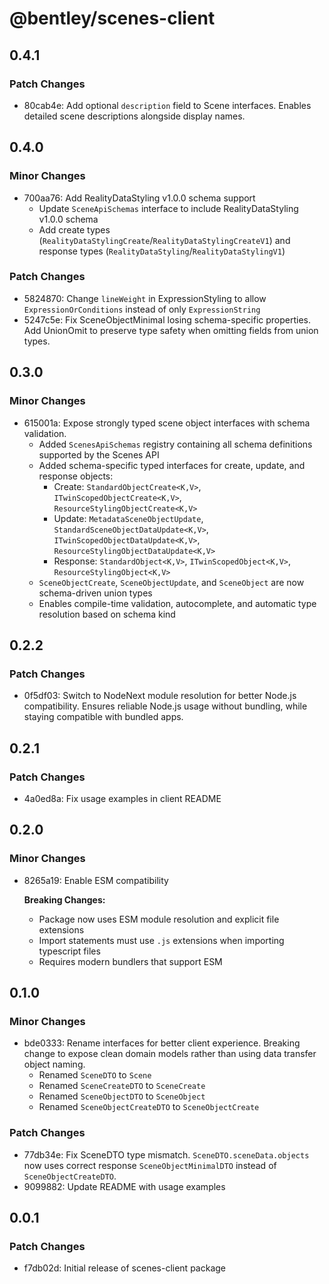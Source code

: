 # @bentley/scenes-client

## 0.4.1

### Patch Changes

- 80cab4e: Add optional `description` field to Scene interfaces. Enables detailed scene descriptions alongside display names.

## 0.4.0

### Minor Changes

- 700aa76: Add RealityDataStyling v1.0.0 schema support
  - Update `SceneApiSchemas` interface to include RealityDataStyling v1.0.0 schema
  - Add create types (`RealityDataStylingCreate`/`RealityDataStylingCreateV1`) and response types (`RealityDataStyling`/`RealityDataStylingV1`)

### Patch Changes

- 5824870: Change `lineWeight` in ExpressionStyling to allow `ExpressionOrConditions` instead of only `ExpressionString`
- 5247c5e: Fix SceneObjectMinimal losing schema-specific properties.
  Add UnionOmit to preserve type safety when omitting fields from union types.

## 0.3.0

### Minor Changes

- 615001a: Expose strongly typed scene object interfaces with schema validation.
  - Added `ScenesApiSchemas` registry containing all schema definitions supported by the Scenes API
  - Added schema-specific typed interfaces for create, update, and response objects:
    - Create: `StandardObjectCreate<K,V>`, `ITwinScopedObjectCreate<K,V>`, `ResourceStylingObjectCreate<K,V>`
    - Update: `MetadataSceneObjectUpdate`, `StandardSceneObjectDataUpdate<K,V>`, `ITwinScopedObjectDataUpdate<K,V>`, `ResourceStylingObjectDataUpdate<K,V>`
    - Response: `StandardObject<K,V>`, `ITwinScopedObject<K,V>`, `ResourceStylingObject<K,V>`
  - `SceneObjectCreate`, `SceneObjectUpdate`, and `SceneObject` are now schema-driven union types
  - Enables compile-time validation, autocomplete, and automatic type resolution based on schema kind

## 0.2.2

### Patch Changes

- 0f5df03: Switch to NodeNext module resolution for better Node.js compatibility.
  Ensures reliable Node.js usage without bundling, while staying compatible with bundled apps.

## 0.2.1

### Patch Changes

- 4a0ed8a: Fix usage examples in client README

## 0.2.0

### Minor Changes

- 8265a19: Enable ESM compatibility

  **Breaking Changes:**
  - Package now uses ESM module resolution and explicit file extensions
  - Import statements must use `.js` extensions when importing typescript files
  - Requires modern bundlers that support ESM

## 0.1.0

### Minor Changes

- bde0333: Rename interfaces for better client experience.
  Breaking change to expose clean domain models rather than using data transfer object naming.
  - Renamed `SceneDTO` to `Scene`
  - Renamed `SceneCreateDTO` to `SceneCreate`
  - Renamed `SceneObjectDTO` to `SceneObject`
  - Renamed `SceneObjectCreateDTO` to `SceneObjectCreate`

### Patch Changes

- 77db34e: Fix SceneDTO type mismatch.
  `SceneDTO.sceneData.objects` now uses correct response `SceneObjectMinimalDTO` instead of `SceneObjectCreateDTO`.
- 9099882: Update README with usage examples

## 0.0.1

### Patch Changes

- f7db02d: Initial release of scenes-client package

